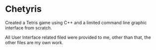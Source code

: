 # Chetyris
Created a Tetris game using C++ and a limited command line graphic interface from scratch.

All User Interface related filed were provided to me, other than that, the other files are my own work.
